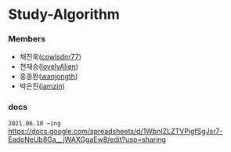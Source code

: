 # Study-Algorithm

### Members
- 채진욱([cowlsdnr77](https://github.com/cowlsdnr77))
- 천재승([lovelyAlien](https://github.com/lovelyAlien))
- 홍종완([wanjongth](https://github.com/wanjongth))
- 박은진([iamzin](https://github.com/iamzin))

### docs
<code>2021.06.10 ~ing</code> <br>
https://docs.google.com/spreadsheets/d/1WbnIZLZTVPigfSgJsr7-EadoNeUb8Ga__jWAXGgaEw8/edit?usp=sharing
